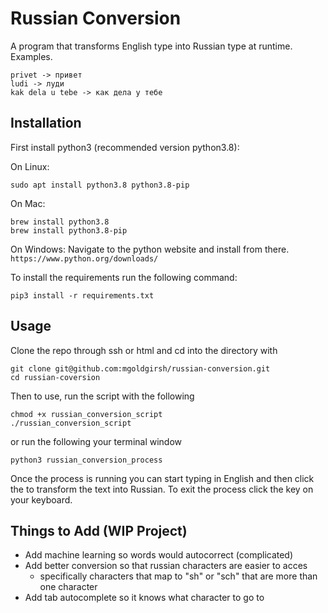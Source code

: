 # Russian Conversion
A program that transforms English type into Russian type at runtime.   <br>
Examples.
```
privet -> привет
ludi -> луди 
kak delа u tebe -> как дела у тебе
```

## Installation
First install python3 (recommended version python3.8):

On Linux:
```
sudo apt install python3.8 python3.8-pip
```

On Mac:
```
brew install python3.8
brew install python3.8-pip
```

On Windows:
Navigate to the python website and install from there.    <br>
```https://www.python.org/downloads/```

To install the requirements run the following command:
``` 
pip3 install -r requirements.txt 
``` 

## Usage
Clone the repo through ssh or html and cd into the directory with 
``` 
git clone git@github.com:mgoldgirsh/russian-conversion.git
cd russian-coversion
```

Then to use, run the script with the following
``` 
chmod +x russian_conversion_script
./russian_conversion_script 
```   
or run the following your terminal window
``` 
python3 russian_conversion_process 
```

Once the process is running you can start typing in English and then click the <spacebar> to transform the text into Russian.
To exit the process click the <esc> key on your keyboard. 

## Things to Add (WIP Project)
- Add machine learning so words would autocorrect (complicated)
- Add better conversion so that russian characters are easier to acces
    - specifically characters that map to "sh" or "sch" that are more than one character
- Add tab autocomplete so it knows what character to go to 
